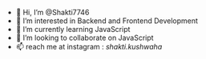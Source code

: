- 👋 Hi, I’m @Shakti7746
- 👀 I’m interested in Backend and Frontend Development
- 🌱 I’m currently learning JavaScript
- 💞️ I’m looking to collaborate on JavaScript
- 📫 reach me at instagram : _shakti.kushwaha_

<!---
Shakti7746/Shakti7746 is a ✨ special ✨ repository because its `README.md` (this file) appears on your GitHub profile.
You can click the Preview link to take a look at your changes.
--->
